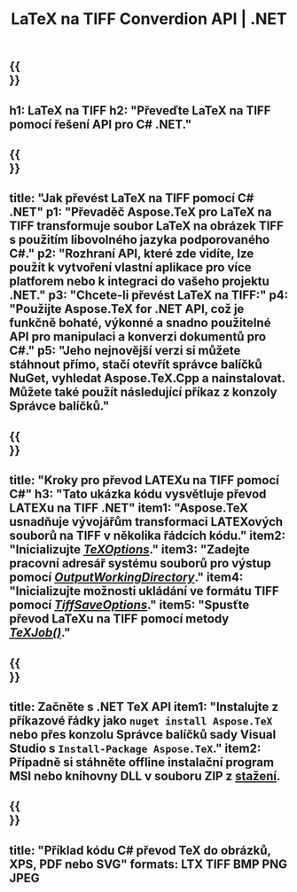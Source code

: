 ﻿---
translation: true
template: /_templates/_conversion-child-net.md
title: LaTeX na TIFF Converdion API | .NET
description: Funkce převodu LaTeX na TIFF. Integrujte tuto místní knihovnu .NET do svého projektu nebo použijte multiplatformní aplikace pro převod LaTeXu na TIFF.
keywords: latex to tiff api net, latex2tiff integrovat c#
url: /net/conversion/latex-to-tiff/
family: tex
platformtag: net
feature: conversion
informat: LATEX
outformat: TIFF
otherformats: BMP PNG JPEG PDF SVG XPS
---
{{<section banner>}}
---
h1: LaTeX na TIFF
h2: "Převeďte LaTeX na TIFF pomocí řešení API pro C# .NET."
---

{{<section overview>}}
---
title: "Jak převést LaTeX na TIFF pomocí C# .NET"
p1: "Převaděč Aspose.TeX pro LaTeX na TIFF transformuje soubor LaTeX na obrázek TIFF s použitím libovolného jazyka podporovaného C#."
p2: "Rozhraní API, které zde vidíte, lze použít k vytvoření vlastní aplikace pro více platforem nebo k integraci do vašeho projektu .NET."
p3: "Chcete-li převést LaTeX na TIFF:"
p4: "Použijte Aspose.TeX for .NET API, což je funkčně bohaté, výkonné a snadno použitelné API pro manipulaci a konverzi dokumentů pro C#."
p5: "Jeho nejnovější verzi si můžete stáhnout přímo, stačí otevřít správce balíčků NuGet, vyhledat Aspose.TeX.Cpp a nainstalovat. Můžete také použít následující příkaz z konzoly Správce balíčků."
---

{{<section feature1>}}
---
title: "Kroky pro převod LATEXu na TIFF pomocí C#"
h3: "Tato ukázka kódu vysvětluje převod LATEXu na TIFF .NET"
item1: "Aspose.TeX usnadňuje vývojářům transformaci LATEXových souborů na TIFF v několika řádcích kódu."
item2: "Inicializujte [*TeXOptions*](https://reference.aspose.com/tex/net/aspose.tex/texoptions/)."
item3: "Zadejte pracovní adresář systému souborů pro výstup pomocí [*OutputWorkingDirectory*](https://reference.aspose.com/tex/net/aspose.tex/texoptions/outputworkingdirectory/)."
item4: "Inicializujte možnosti ukládání ve formátu TIFF pomocí [*TiffSaveOptions*](https://reference.aspose.com/tex/net/aspose.tex.presentation.image/tiffsaveoptions/)."
item5: "Spusťte převod LaTeXu na TIFF pomocí metody [*TeXJob()*](https://reference.aspose.com/tex/net/aspose.tex/texjob/)."
---

{{<section feature2>}}
---
title: Začněte s .NET TeX API
item1: "Instalujte z příkazové řádky jako ```nuget install Aspose.TeX``` nebo přes konzolu Správce balíčků sady Visual Studio s ```Install-Package Aspose.TeX```."
item2: Případně si stáhněte offline instalační program MSI nebo knihovny DLL v souboru ZIP z [stažení](https://releases.aspose.com/tex/net).
---

{{<section widget>}}
---
title: "Příklad kódu C# převod TeX do obrázků, XPS, PDF nebo SVG"
formats: LTX TIFF BMP PNG JPEG
---
